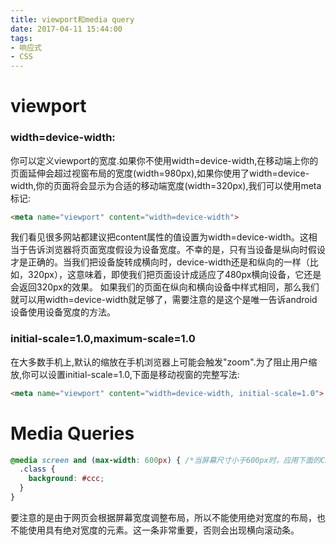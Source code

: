 ```yaml
---
title: viewport和media query
date: 2017-04-11 15:44:00
tags:
- 响应式
- CSS
---
```

# viewport
### width=device-width:
你可以定义viewport的宽度.如果你不使用width=device-width,在移动端上你的页面延伸会超过视窗布局的宽度(width=980px),如果你使用了width=device-width,你的页面将会显示为合适的移动端宽度(width=320px),我们可以使用meta标记:
```html
<meta name="viewport" content="width=device-width">
```
我们看见很多网站都建议把content属性的值设置为width=device-width。这相当于告诉浏览器将页面宽度假设为设备宽度。不幸的是，只有当设备是纵向时假设才是正确的。当我们把设备旋转成横向时，device-width还是和纵向的一样（比如，320px），这意味着，即使我们把页面设计成适应了480px横向设备，它还是会返回320px的效果。
如果我们的页面在纵向和横向设备中样式相同，那么我们就可以用width=device-width就足够了，需要注意的是这个是唯一告诉android设备使用设备宽度的方法。

### initial-scale=1.0,maximum-scale=1.0
 在大多数手机上,默认的缩放在手机浏览器上可能会触发"zoom".为了阻止用户缩放,你可以设置initial-scale=1.0,下面是移动视窗的完整写法:
 ```html
 <meta name="viewport" content="width=device-width, initial-scale=1.0">
 ```
# Media Queries
```css
@media screen and (max-width: 600px) { /*当屏幕尺寸小于600px时，应用下面的CSS样式*/
  .class {
    background: #ccc;
  }
}
```
要注意的是由于网页会根据屏幕宽度调整布局，所以不能使用绝对宽度的布局，也不能使用具有绝对宽度的元素。这一条非常重要，否则会出现横向滚动条。 
